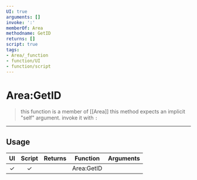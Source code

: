 ```yaml
---
UI: true
arguments: []
invoke: ':'
memberOf: Area
methodname: GetID
returns: []
script: true
tags:
- Area/_function
- function/UI
- function/script
---
```

# Area:GetID
> this function is a member of [[Area]]
> this method expects an implicit "self" argument. invoke it with `:`
-----
## Usage
|  UI | Script | Returns | Function | Arguments |
|:---:|:------:|-------:|:--------:|:---------|
|✓|✓||Area:GetID||
